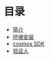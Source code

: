 # 目录
* [简介](简介/README.md)
* [环境安装](环境安装/README.md)
* [cosmos SDK](cosmos_sdk/README.md)
* [验证人](验证人/README.md)

